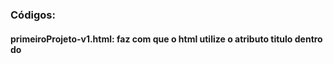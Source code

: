 ### Códigos:
#### primeiroProjeto-v1.html: faz com que o html utilize o atributo titulo dentro do <script> do Vue como padrão e seja o mostado na pagina.
#### primeiroProjeto-v2.html: faz com que o html utilize o o que recebe do <input> como titulo, por meio de um evento do Vue.

### Dicionário
- `=` recebe
- `()` função
- `{}` objeto
- `{{}}` interpolado do Vue para o html
- `data:`
- `el:` controle de elementos
- `event` evento
- `methods{}:` pode se passar metodos ou eventos do html
- `this.` acessar uma instancia
- `target.value` atribui um valor a um atributo ou variavél
- `v-on:input="alterarTitulo"` nesse caso é desejado tratar os eventos do tipo input


